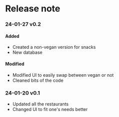 # Release note

### 24-01-27 v0.2

#### Added
* Created a non-vegan version for snacks
* New database

#### Modified
* Modified UI to easily swap between vegan or not
* Cleaned bits of the code

### 24-01-20 v0.1

* Updated all the restaurants
* Changed UI to fit one's needs better 